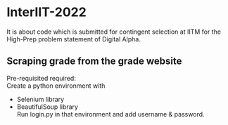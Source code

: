 # InterIIT-2022
It is about code which is submitted for contingent selection at IITM for the High-Prep problem statement of Digital Alpha.
## Scraping grade from the grade website  
Pre-requisited required:  
Create a python environment with  
- Selenium library  
- BeautifulSoup library  
Run login.py in that environment and add username & password.
